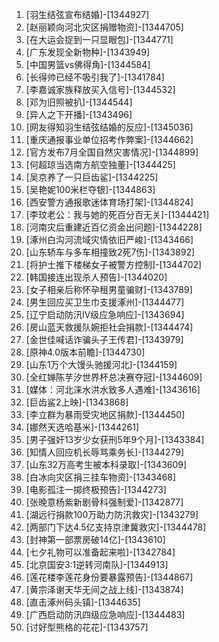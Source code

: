 
1. [羽生结弦宣布结婚]-[1344927]
1. [赵丽颖向河北灾区捐赠物资]-[1344705]
1. [在大运会捉到一只显眼包]-[1344771]
1. [广东发现全新物种]-[1343949]
1. [中国男篮vs佛得角]-[1344584]
1. [长得帅已经不吸引我了]-[1341784]
1. [李嘉诚家族释放买入信号]-[1344532]
1. [邓为旧照被扒]-[1344544]
1. [异人之下开播]-[1343496]
1. [网友得知羽生结弦结婚的反应]-[1345036]
1. [重庆通报事业单位招考作弊案]-[1344662]
1. [官方发布7月全国自然灾害情况]-[1344899]
1. [何超琼当选南方航空独董]-[1344425]
1. [吴京养了一只巨齿鲨]-[1344225]
1. [吴艳妮100米栏夺银]-[1344863]
1. [西安警方通报歌迷体育场打架]-[1344824]
1. [李玟老公：我与她的死百分百无关]-[1344421]
1. [河南灾后重建近百亿资金出问题]-[1344228]
1. [涿州白沟河流域灾情依旧严峻]-[1343466]
1. [山东轿车与多车相撞致2死7伤]-[1343892]
1. [将护士推下楼梯女子被警方控制]-[1344702]
1. [韩国接连出现杀人预告]-[1344020]
1. [女子相亲后称怀孕租男童骗财]-[1343789]
1. [男生回应买卫生巾支援涿州]-[1344477]
1. [辽宁启动防汛Ⅳ级应急响应]-[1343694]
1. [房山蓝天救援队婉拒社会捐款]-[1344474]
1. [金世佳喊话诈骗头子王传君]-[1343979]
1. [原神4.0版本前瞻]-[1344730]
1. [山东1万个大馒头驰援河北]-[1344159]
1. [全红婵陈芋汐世界杯总决赛夺冠]-[1344609]
1. [媒体：河北涞水洪水致多人遇难]-[1343616]
1. [巨齿鲨2上映]-[1343868]
1. [李立群为暴雨受灾地区捐款]-[1344450]
1. [娜然天选哈基米]-[1344261]
1. [男子强奸13岁少女获刑5年9个月]-[1343384]
1. [知情人回应机长辱骂乘务长]-[1344279]
1. [山东32万高考生被本科录取]-[1343609]
1. [白冰向灾区捐三挂车物资]-[1343468]
1. [电影孤注一掷终极预告]-[1344273]
1. [张晚意杨紫新剧骨科强制爱]-[1342877]
1. [湖远行捐款100万助力防汛救灾]-[1343279]
1. [两部门下达4.5亿支持京津冀救灾]-[1344478]
1. [封神第一部票房破14亿]-[1343610]
1. [七夕礼物可以准备起来啦]-[1342784]
1. [北京国安3:1逆转河南队]-[1344913]
1. [莲花楼李莲花身份要暴露预告]-[1344867]
1. [黄宗泽谢天华无间之战上线]-[1343874]
1. [直击涿州码头镇]-[1344635]
1. [广西启动防汛四级应急响应]-[1344483]
1. [讨好型熊格的花花]-[1343757]